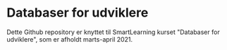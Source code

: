 # Databaser for udviklere

Dette Github repository er knyttet til SmartLearning kurset "Databaser for udviklere", som er afholdt marts-april 2021.
